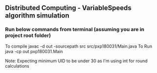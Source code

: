 ## Distributed Computing - VariableSpeeds algorithm simulation
  
### Run below commands from terminal (assuming you are in project root folder)

To compile javac -d out -sourcepath src src/pxp180031/Main.java
To Run java -cp out pxp180031.Main 

Note: Expecting minimum UID to be under 30 as I'm using int for round calculations 

